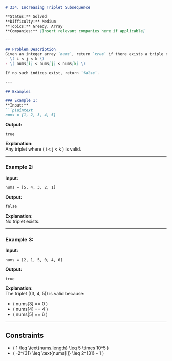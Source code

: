 ```markdown
# 334. Increasing Triplet Subsequence

**Status:** Solved  
**Difficulty:** Medium  
**Topics:** Greedy, Array  
**Companies:** [Insert relevant companies here if applicable]

---

## Problem Description
Given an integer array `nums`, return `true` if there exists a triple of indices `(i, j, k)` such that:  
- \( i < j < k \)
- \( nums[i] < nums[j] < nums[k] \)  

If no such indices exist, return `false`.

---

## Examples

### Example 1:
**Input:**  
```plaintext
nums = [1, 2, 3, 4, 5]
```  
**Output:**  
```plaintext
true
```  
**Explanation:**  
Any triplet where \( i < j < k \) is valid.

---

### Example 2:
**Input:**  
```plaintext
nums = [5, 4, 3, 2, 1]
```  
**Output:**  
```plaintext
false
```  
**Explanation:**  
No triplet exists.

---

### Example 3:
**Input:**  
```plaintext
nums = [2, 1, 5, 0, 4, 6]
```  
**Output:**  
```plaintext
true
```  
**Explanation:**  
The triplet \((3, 4, 5)\) is valid because:
- \( nums[3] == 0 \)
- \( nums[4] == 4 \)
- \( nums[5] == 6 \)

---

## Constraints
- \( 1 \leq \text{nums.length} \leq 5 \times 10^5 \)
- \( -2^{31} \leq \text{nums[i]} \leq 2^{31} - 1 \)
```